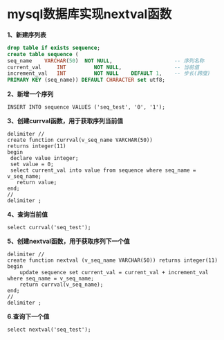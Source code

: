 # mysql数据库实现nextval函数

**1、新建序列表**

~~~sql
drop table if exists sequence;
create table sequence (       
seq_name    VARCHAR(50)  NOT NULL,                    -- 序列名称
current_val     INT         NOT NULL,                 -- 当前值
increment_val   INT         NOT NULL    DEFAULT 1,    -- 步长(跨度)       
PRIMARY KEY (seq_name)) DEFAULT CHARACTER set utf8;
~~~

**2、新增一个序列**

~~~shell
INSERT INTO sequence VALUES ('seq_test', '0', '1');
~~~

**3、创建currval函数，用于获取序列当前值**

~~~shell
delimiter //
create function currval(v_seq_name VARCHAR(50))   
returns integer(11) 
begin
 declare value integer;
 set value = 0;
 select current_val into value from sequence where seq_name = v_seq_name;
   return value;
end;
//
delimiter ;
~~~

**4、查询当前值**

~~~shell
select currval('seq_test');
~~~

**5、创建nextval函数，用于获取序列下一个值**

~~~shell
delimiter //
create function nextval (v_seq_name VARCHAR(50)) returns integer(11) 
begin
    update sequence set current_val = current_val + increment_val  where seq_name = v_seq_name;
    return currval(v_seq_name);
end;
//
delimiter ;
~~~

**6.查询下一个值**

~~~shell
select nextval('seq_test');
~~~

